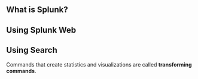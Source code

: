 ## What is Splunk?

## Using Splunk Web

## Using Search

Commands that create statistics and visualizations are called **transforming commands**.

